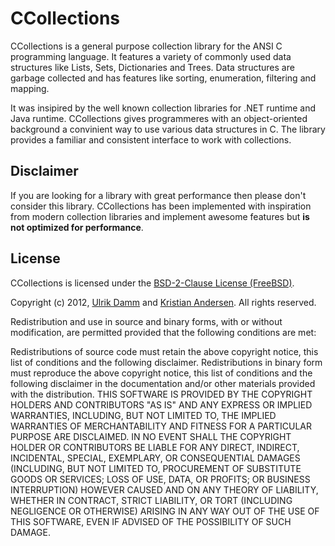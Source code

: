 # CCollections

CCollections is a general purpose collection library for the ANSI C programming language. 
It features a variety of commonly used data structures like Lists, Sets, Dictionaries and Trees. Data structures are garbage collected and has features like sorting, enumeration, filtering and mapping.

It was insipired by the well known collection libraries for .NET runtime and Java runtime.
CCollections gives programmeres with an object-oriented background a convinient way to use various data structures in C. The library provides a familiar and consistent interface to work with collections.

## Disclaimer

If you are looking for a library with great performance then please don't consider this library. CCollections has been implemented with inspiration from modern collection libraries and implement awesome features but **is not optimized for performance**.


## License
CCollections is licensed under the [BSD-2-Clause License (FreeBSD)](http://opensource.org/licenses/BSD-2-Clause).

Copyright (c) 2012, [Ulrik Damm](http://github.com/ulrikdamm) and [Kristian Andersen](http://github.com/ksmandersen).
All rights reserved.

Redistribution and use in source and binary forms, with or without modification, are permitted provided that the following conditions are met:

Redistributions of source code must retain the above copyright notice, this list of conditions and the following disclaimer. Redistributions in binary form must reproduce the above copyright notice, this list of conditions and the following disclaimer in the documentation and/or other materials provided with the distribution. THIS SOFTWARE IS PROVIDED BY THE COPYRIGHT HOLDERS AND CONTRIBUTORS "AS IS" AND ANY EXPRESS OR IMPLIED WARRANTIES, INCLUDING, BUT NOT LIMITED TO, THE IMPLIED WARRANTIES OF MERCHANTABILITY AND FITNESS FOR A PARTICULAR PURPOSE ARE DISCLAIMED. IN NO EVENT SHALL THE COPYRIGHT HOLDER OR CONTRIBUTORS BE LIABLE FOR ANY DIRECT, INDIRECT, INCIDENTAL, SPECIAL, EXEMPLARY, OR CONSEQUENTIAL DAMAGES (INCLUDING, BUT NOT LIMITED TO, PROCUREMENT OF SUBSTITUTE GOODS OR SERVICES; LOSS OF USE, DATA, OR PROFITS; OR BUSINESS INTERRUPTION) HOWEVER CAUSED AND ON ANY THEORY OF LIABILITY, WHETHER IN CONTRACT, STRICT LIABILITY, OR TORT (INCLUDING NEGLIGENCE OR OTHERWISE) ARISING IN ANY WAY OUT OF THE USE OF THIS SOFTWARE, EVEN IF ADVISED OF THE POSSIBILITY OF SUCH DAMAGE.

